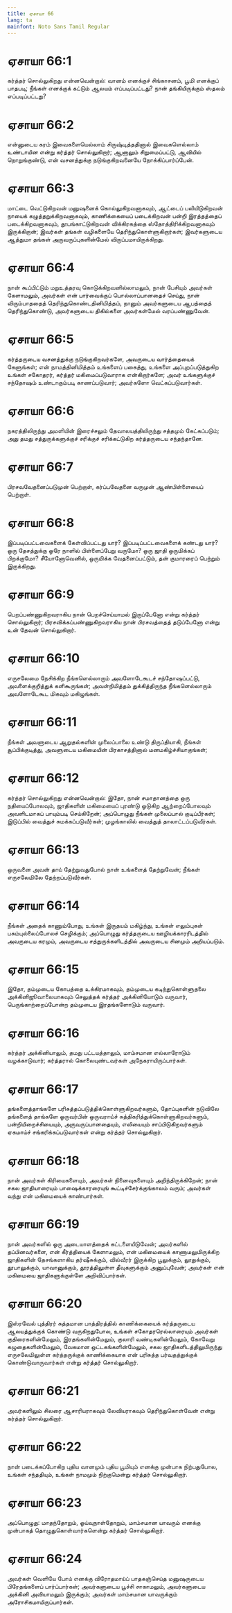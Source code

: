 ```yaml
---
title: ஏசாயா 66
lang: ta
mainfont: Noto Sans Tamil Regular
---
```


# ஏசாயா 66:1

கர்த்தர் சொல்லுகிறது என்னவென்றால்: வானம் எனக்குச் சிங்காசனம், பூமி எனக்குப் பாதபடி; நீங்கள் எனக்குக் கட்டும் ஆலயம் எப்படிப்பட்டது? நான் தங்கியிருக்கும் ஸ்தலம் எப்படிப்பட்டது?

# ஏசாயா 66:2

என்னுடைய கரம் இவைகளையெல்லாம் சிருஷ்டித்ததினால் இவைகளெல்லாம் உண்டாயின என்று கர்த்தர் சொல்லுகிறார்; ஆனாலும் சிறுமைப்பட்டு, ஆவியில் நொறுங்குண்டு, என் வசனத்துக்கு நடுங்குகிறவனையே நோக்கிப்பார்ப்பேன்.

# ஏசாயா 66:3

மாட்டை வெட்டுகிறவன் மனுஷனைக் கொல்லுகிறவனாகவும், ஆட்டைப் பலியிடுகிறவன் நாயைக் கழுத்தறுக்கிறவனாகவும், காணிக்கையைப் படைக்கிறவன் பன்றி இரத்தத்தைப் படைக்கிறவனாகவும், தூபங்காட்டுகிறவன் விக்கிரகத்தை ஸ்தோத்திரிக்கிறவனாகவும் இருக்கிறான்; இவர்கள் தங்கள் வழிகளையே தெரிந்துகொள்ளுகிறார்கள்; இவர்களுடைய ஆத்துமா தங்கள் அருவருப்புகளின்மேல் விருப்பமாயிருக்கிறது.

# ஏசாயா 66:4

நான் கூப்பிட்டும் மறுஉத்தரவு கொடுக்கிறவனில்லாமலும், நான் பேசியும் அவர்கள் கேளாமலும், அவர்கள் என் பார்வைக்குப் பொல்லாப்பானதைச் செய்து, நான் விரும்பாததைத் தெரிந்துகொண்டதினிமித்தம், நானும் அவர்களுடைய ஆபத்தைத் தெரிந்துகொண்டு, அவர்களுடைய திகில்களை அவர்கள்மேல் வரப்பண்ணுவேன்.

# ஏசாயா 66:5

கர்த்தருடைய வசனத்துக்கு நடுங்குகிறவர்களே, அவருடைய வார்த்தையைக் கேளுங்கள்; என் நாமத்தினிமித்தம் உங்களைப் பகைத்து, உங்களை அப்புறப்படுத்துகிற உங்கள் சகோதரர், கர்த்தர் மகிமைப்படுவாராக என்கிறார்களே; அவர் உங்களுக்குச் சந்தோஷம் உண்டாகும்படி காணப்படுவார்; அவர்களோ வெட்கப்படுவார்கள்.

# ஏசாயா 66:6

நகரத்திலிருந்து அமளியின் இரைச்சலும் தேவாலயத்திலிருந்து சத்தமும் கேட்கப்படும்; அது தமது சத்துருக்களுக்குச் சரிக்குச் சரிக்கட்டுகிற கர்த்தருடைய சந்தந்தானே.

# ஏசாயா 66:7

பிரசவவேதனைப்படுமுன் பெற்றாள், கர்ப்பவேதனை வருமுன் ஆண்பிள்ளையைப் பெற்றாள்.

# ஏசாயா 66:8

இப்படிப்பட்டவைகளைக் கேள்விப்பட்டது யார்? இப்படிப்பட்டவைகளைக் கண்டது யார்? ஒரு தேசத்துக்கு ஒரே நாளில் பிள்ளைப்பேறு வருமோ? ஒரு ஜாதி ஒருமிக்கப் பிறக்குமோ? சீயோனோவெனில், ஒருமிக்க வேதனைப்பட்டும், தன் குமாரரைப் பெற்றும் இருக்கிறது.

# ஏசாயா 66:9

பெறப்பண்ணுகிறவராகிய நான் பெறச்செய்யாமல் இருப்பேனோ என்று கர்த்தர் சொல்லுகிறார்; பிரசவிக்கப்பண்ணுகிறவராகிய நான் பிரசவத்தைத் தடுப்பேனோ என்று உன் தேவன் சொல்லுகிறார்.

# ஏசாயா 66:10

எருசலேமை நேசிக்கிற நீங்களெல்லாரும் அவளோடேகூடச் சந்தோஷப்பட்டு, அவளைக்குறித்துக் களிகூருங்கள்; அவள்நிமித்தம் துக்கித்திருந்த நீங்களெல்லாரும் அவளோடேகூட மிகவும் மகிழுங்கள்.

# ஏசாயா 66:11

நீங்கள் அவளுடைய ஆறுதல்களின் முலைப்பாலை உண்டு திருப்தியாகி, நீங்கள் சூப்பிக்குடித்து, அவளுடைய மகிமையின் பிரகாசத்தினால் மனமகிழ்ச்சியாகுங்கள்;

# ஏசாயா 66:12

கர்த்தர் சொல்லுகிறது என்னவென்றால்: இதோ, நான் சமாதானத்தை ஒரு நதியைப்போலவும், ஜாதிகளின் மகிமையைப் புரண்டு ஓடுகிற ஆற்றைப்போலவும் அவளிடமாகப் பாயும்படி செய்கிறேன்; அப்பொழுது நீங்கள் முலைப்பால் குடிப்பீர்கள்; இடுப்பில் வைத்துச் சுமக்கப்படுவீர்கள்; முழங்காலில் வைத்துத் தாலாட்டப்படுவீர்கள்.

# ஏசாயா 66:13

ஒருவனை அவன் தாய் தேற்றுவதுபோல் நான் உங்களைத் தேற்றுவேன்; நீங்கள் எருசலேமிலே தேற்றப்படுவீர்கள்.

# ஏசாயா 66:14

நீங்கள் அதைக் காணும்போது, உங்கள் இருதயம் மகிழ்ந்து, உங்கள் எலும்புகள் பசும்புல்லைப்போலச் செழிக்கும்; அப்பொழுது கர்த்தருடைய ஊழியக்காரரிடத்தில் அவருடைய கரமும், அவருடைய சத்துருக்களிடத்தில் அவருடைய சினமும் அறியப்படும்.

# ஏசாயா 66:15

இதோ, தம்முடைய கோபத்தை உக்கிரமாகவும், தம்முடைய கடிந்துகொள்ளுதலை அக்கினிஜூவாலையாகவும் செலுத்தக் கர்த்தர் அக்கினியோடும் வருவார், பெருங்காற்றைப்போன்ற தம்முடைய இரதங்களோடும் வருவார்.

# ஏசாயா 66:16

கர்த்தர் அக்கினியாலும், தமது பட்டயத்தாலும், மாம்சமான எல்லாரோடும் வழக்காடுவார்; கர்த்தரால் கொலையுண்டவர்கள் அநேகராயிருப்பார்கள்.

# ஏசாயா 66:17

தங்களைத்தாங்களே பரிசுத்தப்படுத்திக்கொள்ளுகிறவர்களும், தோப்புகளின் நடுவிலே தங்களைத் தாங்களே ஒருவர்பின் ஒருவராய்ச் சுத்திகரித்துக்கொள்ளுகிறவர்களும், பன்றியிறைச்சியையும், அருவருப்பானதையும், எலியையும் சாப்பிடுகிறவர்களும் ஏகமாய்ச் சங்கரிக்கப்படுவார்கள் என்று கர்த்தர் சொல்லுகிறார்.

# ஏசாயா 66:18

நான் அவர்கள் கிரியைகளையும், அவர்கள் நினைவுகளையும் அறிந்திருக்கிறேன்; நான் சகல ஜாதியாரையும் பாஷைக்காரரையுங் கூட்டிச்சேர்க்குங்காலம் வரும்; அவர்கள் வந்து என் மகிமையைக் காண்பார்கள்.

# ஏசாயா 66:19

நான் அவர்களில் ஒரு அடையாளத்தைக் கட்டளையிடுவேன்; அவர்களில் தப்பினவர்களை, என் கீர்த்தியைக் கேளாமலும், என் மகிமையைக் காணாமலுமிருக்கிற ஜாதிகளின் தேசங்களாகிய தர்ஷீசுக்கும், வில்வீரர் இருக்கிற பூலுக்கும், லூதுக்கும், தூபாலுக்கும், யாவானுக்கும், தூரத்திலுள்ள தீவுகளுக்கும் அனுப்புவேன்; அவர்கள் என் மகிமையை ஜாதிகளுக்குள்ளே அறிவிப்பார்கள்.

# ஏசாயா 66:20

இஸ்ரவேல் புத்திரர் சுத்தமான பாத்திரத்தில் காணிக்கையைக் கர்த்தருடைய ஆலயத்துக்குக் கொண்டு வருகிறதுபோல, உங்கள் சகோதரரெல்லாரையும் அவர்கள் குதிரைகளின்மேலும், இரதங்களின்மேலும், குலாரி வண்டிகளின்மேலும், கோவேறு கழுதைகளின்மேலும், வேகமான ஒட்டகங்களின்மேலும், சகல ஜாதிகளிடத்திலுமிருந்து எருசலேமிலுள்ள கர்த்தருக்குக் காணிக்கையாக என் பரிசுத்த பர்வதத்துக்குக் கொண்டுவாருவார்கள் என்று கர்த்தர் சொல்லுகிறார்.

# ஏசாயா 66:21

அவர்களிலும் சிலரை ஆசாரியராகவும் லேவியராகவும் தெரிந்துகொள்வேன் என்று கர்த்தர் சொல்லுகிறார்.

# ஏசாயா 66:22

நான் படைக்கப்போகிற புதிய வானமும் புதிய பூமியும் எனக்கு முன்பாக நிற்பதுபோல, உங்கள் சந்ததியும், உங்கள் நாமமும் நிற்குமென்று கர்த்தர் சொல்லுகிறார்.

# ஏசாயா 66:23

அப்பொழுது: மாதந்தோறும், ஓய்வுநாள்தோறும், மாம்சமான யாவரும் எனக்கு முன்பாகத் தொழுதுகொள்வார்களென்று கர்த்தர் சொல்லுகிறார்.

# ஏசாயா 66:24

அவர்கள் வெளியே போய் எனக்கு விரோதமாய்ப் பாதகஞ்செய்த மனுஷருடைய பிரேதங்களைப் பார்ப்பார்கள்; அவர்களுடைய பூச்சி சாகாமலும், அவர்களுடைய அக்கினி அவியாமலும் இருக்கும்; அவர்கள் மாம்சமான யாவருக்கும் அரோசிகமாயிருப்பார்கள்.

